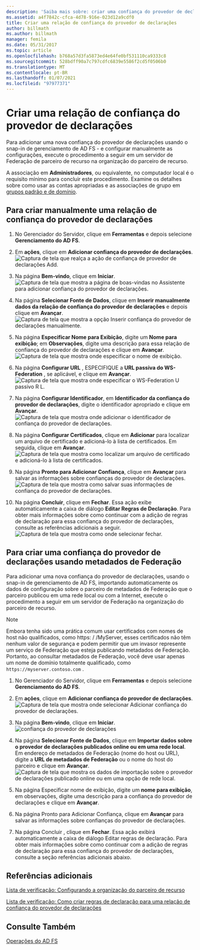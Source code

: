 ```yaml
---
description: 'Saiba mais sobre: criar uma confiança do provedor de declarações'
ms.assetid: a4f7842c-cfca-4d78-916e-023d12a9cdf0
title: Criar uma relação de confiança do provedor de declarações
author: billmath
ms.author: billmath
manager: femila
ms.date: 05/31/2017
ms.topic: article
ms.openlocfilehash: b768a57d3fa5873ed4e64fe0bf531110ca9333c8
ms.sourcegitcommit: 528bdff90a7c797cdfc6839e5586f2cd5f0506b0
ms.translationtype: MT
ms.contentlocale: pt-BR
ms.lasthandoff: 01/07/2021
ms.locfileid: "97977371"
---
```

# <a name="create-a-claims-provider-trust"></a>Criar uma relação de confiança do provedor de declarações

Para adicionar uma nova confiança do provedor de declarações usando o snap-in de gerenciamento de AD FS \- e configurar manualmente as configurações, execute o procedimento a seguir em um servidor de Federação de parceiro de recurso na organização do parceiro de recurso.

A associação em **Administradores**, ou equivalente, no computador local é o requisito mínimo para concluir este procedimento.  Examine os detalhes sobre como usar as contas apropriadas e as associações de grupo em [grupos padrão e de domínio](https://go.microsoft.com/fwlink/?LinkId=83477).

## <a name="to-create-a-claims-provider-trust-manually"></a>Para criar manualmente uma relação de confiança do provedor de declarações

1.  No Gerenciador do Servidor, clique em **Ferramentas** e depois selecione **Gerenciamento do AD FS**.

2.  Em **ações**, clique em **Adicionar confiança do provedor de declarações**.
![Captura de tela que realça a ação de confiança de provedor de declarações Add.](media/Create-a-Claims-Provider-Trust/addclaim1.PNG)

3.  Na página **Bem-vindo**, clique em **Iniciar**.
![Captura de tela que mostra a página de boas-vindas no Assistente para adicionar confiança do provedor de declarações.](media/Create-a-Claims-Provider-Trust/addclaim2.PNG)

4.  Na página **Selecionar Fonte de Dados**, clique em **Inserir manualmente dados da relação de confiança do provedor de declarações** e depois clique em **Avançar**.
![Captura de tela que mostra a opção Inserir confiança do provedor de declarações manualmente.](media/Create-a-Claims-Provider-Trust/addclaim3.PNG)

5.  Na página **Especificar Nome para Exibição**, digite um **Nome para exibição**; em **Observações**, digite uma descrição para essa relação de confiança do provedor de declarações e clique em **Avançar**.
![Captura de tela que mostra onde especificar o nome de exibição.](media/Create-a-Claims-Provider-Trust/addclaim4.PNG)

6.  Na página **Configurar URL** , ESPECIFIQUE a **URL passiva do WS-Federation** , se aplicável, e clique em **Avançar**.
![Captura de tela que mostra onde especificar o WS-Federation U passivo R L.](media/Create-a-Claims-Provider-Trust/addclaim5.PNG)

8. Na página **Configurar Identificador**, em **Identificador da confiança do provedor de declarações**, digite o identificador apropriado e clique em **Avançar**.
![Captura de tela que mostra onde adicionar o identificador de confiança do provedor de declarações.](media/Create-a-Claims-Provider-Trust/addclaim6.PNG)

9. Na página **Configurar Certificados**, clique em **Adicionar** para localizar um arquivo de certificado e adicioná-lo à lista de certificados. Em seguida, clique em **Avançar**.
![Captura de tela que mostra como localizar um arquivo de certificado e adicioná-lo à lista de certificados.](media/Create-a-Claims-Provider-Trust/addclaim7.PNG)

10. Na página **Pronto para Adicionar Confiança**, clique em **Avançar** para salvar as informações sobre confianças do provedor de declarações.
![Captura de tela que mostra como salvar suas informações de confiança do provedor de declarações.](media/Create-a-Claims-Provider-Trust/addclaim8.PNG)

11. Na página **Concluir**, clique em **Fechar**. Essa ação exibe automaticamente a caixa de diálogo **Editar Regras de Declaração**. Para obter mais informações sobre como continuar com a adição de regras de declaração para essa confiança do provedor de declarações, consulte as referências adicionais a seguir.
![Captura de tela que mostra como onde selecionar fechar.](media/Create-a-Claims-Provider-Trust/addclaim9.PNG)

## <a name="to-create-a-claims-provider-trust-using-federation-metadata"></a>Para criar uma confiança do provedor de declarações usando metadados de Federação
Para adicionar uma nova confiança do provedor de declarações, usando o snap-in de gerenciamento de AD FS, importando automaticamente os dados de configuração sobre o parceiro de metadados de Federação que o parceiro publicou em uma rede local ou com a Internet, execute o procedimento a seguir em um servidor de Federação na organização do parceiro de recurso.

>[!NOTE]
>Embora tenha sido uma prática comum usar certificados com nomes de host não qualificados, como https: \/ /MyServer, esses certificados não têm nenhum valor de segurança e podem permitir que um invasor represente um serviço de Federação que esteja publicando metadados de Federação. Portanto, ao consultar metadados de Federação, você deve usar apenas um nome de domínio totalmente qualificado, como `https://myserver.contoso.com` .

1.  No Gerenciador do Servidor, clique em **Ferramentas** e depois selecione **Gerenciamento do AD FS**.

2.  Em **ações**, clique em **Adicionar confiança do provedor de declarações**.
![Captura de tela que mostra onde selecionar Adicionar confiança do provedor de declarações.](media/Create-a-Claims-Provider-Trust/addclaim1.PNG)

3.  Na página **Bem-vindo**, clique em **Iniciar**.
![confiança do provedor de declarações](media/Create-a-Claims-Provider-Trust/addclaim2.PNG)

4.  Na página **Selecionar Fonte de Dados**, clique em **Importar dados sobre o provedor de declarações publicados online ou em uma rede local**. Em endereço de metadados de Federação (nome do host ou URL), digite a **URL de metadados de Federação** ou o nome do host do parceiro e clique em **Avançar**.
![Captura de tela que mostra os dados de importação sobre o provedor de declarações publicado online ou em uma opção de rede local.](media/Create-a-Claims-Provider-Trust/addclaim10.PNG)

5.  Na página Especificar nome de exibição, digite um **nome para exibição**, em observações, digite uma descrição para a confiança do provedor de declarações e clique em **Avançar**.

6.  Na página Pronto para Adicionar Confiança, clique em **Avançar** para salvar as informações sobre confianças do provedor de declarações.

7.  Na página Concluir , clique em **Fechar**. Essa ação exibirá automaticamente a caixa de diálogo Editar regras de declaração. Para obter mais informações sobre como continuar com a adição de regras de declaração para essa confiança do provedor de declarações, consulte a seção referências adicionais abaixo.




## <a name="additional-references"></a>Referências adicionais
[Lista de verificação: Configurando a organização do parceiro de recurso](../../ad-fs/deployment/Checklist--Configuring-the-Resource-Partner-Organization.md)

[Lista de verificação: Como criar regras de declaração para uma relação de confiança do provedor de declarações](../../ad-fs/deployment/Checklist--Creating-Claim-Rules-for-a-Claims-Provider-Trust.md)

## <a name="see-also"></a>Consulte Também
[Operações do AD FS](../ad-fs-operations.md)

